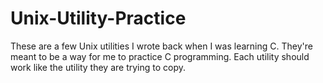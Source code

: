 # Unix-Utility-Practice

These are a few Unix utilities I wrote back when I was learning C.
They're meant to be a way for me to practice C programming.
Each utility should work like the utility they are trying to copy.